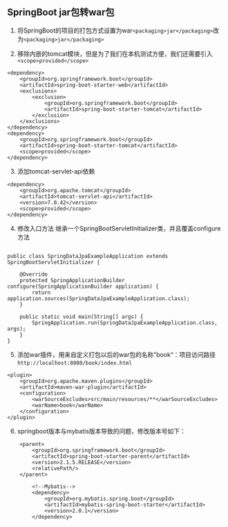 ## SpringBoot jar包转war包
1. 将SpringBoot的项目的打包方式设置为war`<packaging>jar</packaging>`改为`<packaging>jar</packaging>`

2. 移除内嵌的tomcat模块，但是为了我们在本机测试方便，我们还需要引入`<scope>provided</scope>`
```
<dependency>  
    <groupId>org.springframework.boot</groupId>  
    <artifactId>spring-boot-starter-web</artifactId>  
    <exclusions>  
        <exclusion>  
            <groupId>org.springframework.boot</groupId>  
            <artifactId>spring-boot-starter-tomcat</artifactId>  
        </exclusion>  
    </exclusions>  
</dependency>  
<dependency>  
    <groupId>org.springframework.boot</groupId>  
    <artifactId>spring-boot-starter-tomcat</artifactId>  
    <scope>provided</scope>  
</dependency>  

```

3. 添加tomcat-servlet-api依赖

```
<dependency>  
    <groupId>org.apache.tomcat</groupId>  
    <artifactId>tomcat-servlet-api</artifactId>  
    <version>7.0.42</version>  
    <scope>provided</scope>  
</dependency> 
```

4. 修改入口方法 继承一个SpringBootServletInitializer类，并且覆盖configure方法
```

public class SpringDataJpaExampleApplication extends SpringBootServletInitializer {  

    @Override  
    protected SpringApplicationBuilder configure(SpringApplicationBuilder application) {  
        return application.sources(SpringDataJpaExampleApplication.class);  
    }  

    public static void main(String[] args) {  
        SpringApplication.run(SpringDataJpaExampleApplication.class, args);  
    }  
}

```

5. 添加war插件，用来自定义打包以后的war包的名称”book“：项目访问路径 `http://localhost:8080/book/index.html`
```
<plugin>  
    <groupId>org.apache.maven.plugins</groupId>  
    <artifactId>maven-war-plugin</artifactId>  
    <configuration>  
        <warSourceExcludes>src/main/resources/**</warSourceExcludes>  
        <warName>book</warName>  
    </configuration>  
</plugin>  

```

6. springboot版本与mybatis版本导致的问题，修改版本号如下：
```
    <parent>
        <groupId>org.springframework.boot</groupId>
        <artifactId>spring-boot-starter-parent</artifactId>
        <version>2.1.5.RELEASE</version>
        <relativePath/> 
    </parent>

        <!--Mybatis-->
        <dependency>
            <groupId>org.mybatis.spring.boot</groupId>
            <artifactId>mybatis-spring-boot-starter</artifactId>
            <version>2.0.1</version>
        </dependency>
```